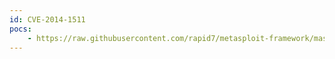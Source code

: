 ```yaml
---
id: CVE-2014-1511
pocs:
    - https://raw.githubusercontent.com/rapid7/metasploit-framework/master/modules/exploits/multi/browser/firefox_webidl_injection.rb
---
```

